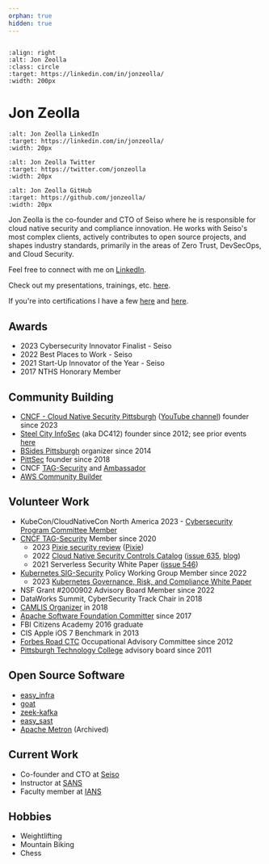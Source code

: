 ```yaml
---
orphan: true
hidden: true
---
```

```{toctree}
```

```{image} img/jon_zeolla.png
:align: right
:alt: Jon Zeolla
:class: circle
:target: https://linkedin.com/in/jonzeolla/
:width: 200px
```

# Jon Zeolla

```{image} img/linkedin.png
:alt: Jon Zeolla LinkedIn
:target: https://linkedin.com/in/jonzeolla/
:width: 20px
```
```{image} img/twitter.png
:alt: Jon Zeolla Twitter
:target: https://twitter.com/jonzeolla
:width: 20px
```
```{image} img/github.png
:alt: Jon Zeolla GitHub
:target: https://github.com/jonzeolla/
:width: 20px
```

Jon Zeolla is the co-founder and CTO of Seiso where he is responsible for cloud native security and compliance innovation. He works with Seiso's most complex
clients, actively contributes to open source projects, and shapes industry standards, primarily in the areas of Zero Trust, DevSecOps, and Cloud Security.

Feel free to connect with me on [LinkedIn](https://linkedin.com/in/jonzeolla).

Check out my presentations, trainings, etc. [here](project:./ref/jz-content.md).

If you're into certifications I have a few
[here](https://drive.google.com/drive/u/0/folders/0B2NDLONqoOuTcXU1Uk5yVnBFMW8?resourcekey=0-iM4bgThWU8AStx5cR7RIow) and
[here](https://www.credly.com/users/jon-zeolla/badges).

## Awards

* 2023 Cybersecurity Innovator Finalist - Seiso
* 2022 Best Places to Work - Seiso
* 2021 Start-Up Innovator of the Year - Seiso
* 2017 NTHS Honorary Member

## Community Building

* [CNCF - Cloud Native Security Pittsburgh](https://community.cncf.io/cloud-native-security-pittsburgh/) ([YouTube
  channel](https://www.youtube.com/@cloud-native-security)) founder since 2023
* [Steel City InfoSec](https://steelcityinfosec.com/) (aka DC412) founder since 2012; see prior events
  [here](https://www.meetup.com/steel-city-infosec/events/?type=past)
* [BSides Pittsburgh](https://bsidespgh.com/) organizer since 2014
* [PittSec](https://pittsec.com/) founder since 2018
* CNCF [TAG-Security](https://github.com/cncf/tag-security) and [Ambassador](https://www.credly.com/badges/b8d3938a-219d-42f7-b175-0820e2cb1db7)
* [AWS Community Builder](https://aws.amazon.com/developer/community/community-builders/community-builders-directory/)

## Volunteer Work

* KubeCon/CloudNativeCon North America 2023 - [Cybersecurity Program Committee
  Member](https://www.credly.com/earner/earned/badge/b5fe6313-37ad-41f9-a3b0-a07e6003c6ac)
* [CNCF TAG-Security](https://github.com/cncf/tag-security) Member since 2020
  * 2023 [Pixie security review](https://github.com/cncf/tag-security/issues/1068) ([Pixie](https://github.com/pixie-io/pixie))
  * 2022 [Cloud Native Security Controls Catalog](https://docs.google.com/spreadsheets/d/1H9J0phBbg47fsyiLNG1-5NXms46KKxTH9ZjcU07no6A/edit#gid=1938257679) ([issue
    635](https://github.com/cncf/tag-security/issues/635),
    [blog](https://www.cncf.io/blog/2022/06/07/introduction-to-the-cloud-native-security-controls-catalog/))
  * 2021 Serverless Security White Paper ([issue 546](https://github.com/cncf/tag-security/issues/546))
* [Kubernetes SIG-Security](https://github.com/kubernetes/sig-security/tree/main) Policy Working Group Member since 2022
  * 2023 [Kubernetes Governance, Risk, and Compliance White
    Paper](https://github.com/kubernetes/sig-security/blob/8cf0dd5dc8b9c7e67be71b19e3b4683645b99a68/sig-security-docs/papers/policy_grc/Kubernetes_Policy_WG_Paper_v1_101123.pdf)
* NSF Grant #2000902 Advisory Board Member since 2022
* DataWorks Summit, CyberSecurity Track Chair in 2018
* [CAMLIS Organizer](https://www.camlis.org/) in 2018
* [Apache Software Foundation Committer](http://home.apache.org/committer-index.html) since 2017
* FBI Citizens Academy 2016 graduate
* CIS Apple iOS 7 Benchmark in 2013
* [Forbes Road CTC](https://forbesroad.org/) Occupational Advisory Committee since 2012
* [Pittsburgh Technology College](https://ptcollege.edu/) advisory board since 2011

## Open Source Software

* [easy_infra](https://github.com/SeisoLLC/easy_infra)
* [goat](https://github.com/SeisoLLC/goat)
* [zeek-kafka](https://github.com/SeisoLLC/zeek-kafka)
* [easy_sast](https://github.com/SeisoLLC/easy_sast)
* [Apache Metron](https://github.com/apache/metron) (Archived)

## Current Work

* Co-founder and CTO at [Seiso](https://sei.so/jon)
* Instructor at [SANS](https://www.sans.org/profiles/jon-zeolla/)
* Faculty member at [IANS](https://www.iansresearch.com/our-faculty/faculty/detail/jon-zeolla)

## Hobbies

* Weightlifting
* Mountain Biking
* Chess
